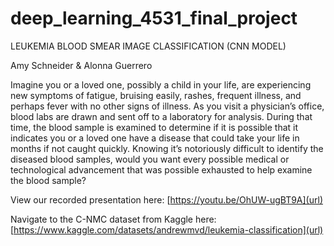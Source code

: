 # deep_learning_4531_final_project
LEUKEMIA BLOOD SMEAR IMAGE CLASSIFICATION (CNN MODEL)

Amy Schneider & Alonna Guerrero

Imagine you or a loved one, possibly a child in your life, are experiencing new symptoms of fatigue, bruising easily, rashes, frequent illness, and perhaps fever with no other signs of illness.  As you visit a physician’s office, blood labs are drawn and sent off to a laboratory for analysis.  During that time, the blood sample is examined to determine if it is possible that it indicates you or a loved one have a disease that could take your life in months if not caught quickly.  Knowing it’s notoriously difficult to identify the diseased blood samples, would you want every possible medical or technological advancement that was possible exhausted to help examine the blood sample?

View our recorded presentation here: [https://youtu.be/OhUW-ugBT9A](url)

Navigate to the C-NMC dataset from Kaggle here: [https://www.kaggle.com/datasets/andrewmvd/leukemia-classification](url)
